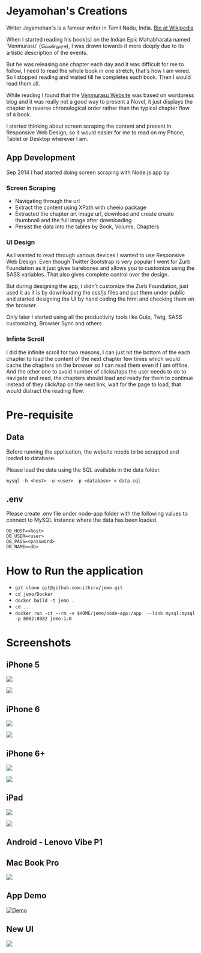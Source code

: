 # Jeyamohan's Creations

Writer Jeyamohan's is a famour writer in Tamil Nadu, India. [Bio at Wikipedia](https://en.wikipedia.org/wiki/Jeyamohan)

When I started reading his book(s) on the Indian Epic Mahabharata named 'Venmurasu' (வெண்முரசு), I was drawn towards it more deeply due to its artistic description of the events.

But he was releasing one chapter each day and it was difficult for me to follow, I need to read the whole book in one stretch, that's how I am wired. So I stopped reading and waited till he completes each book. Then I would read them all.

While reading I found that the [Venmurasu Website](http://venmurasu.in) was based on wordpress blog and it was really not a good way to present a Novel, it just displays the chapter in reverse chronological order rather than the typical chapter flow of a book.

I started thinking about screen scraping the content and present in Responsive Web Design, so it would easier for me to read on my Phone, Tablet or Desktop wherever I am.

## App Development

Sep 2014 I had started doing screen scraping with Node.js app by

### Screen Scraping

* Navigating through the url
* Extract the content using XPath with cheeio package
* Extracted the chapter art image url, download and create create thumbnail and the full image after downloading
* Persist the data into the tables by Book, Volume, Chapters

### UI Design

As I wanted to read through various devices I wanted to use Responsive Web Design. Even though Twitter Bootstrap is very popular I went for Zurb Foundation as it just gives barebones and allows you to customize using the SASS variables. That also gives complete control over the design.

But during designing the app, I didn't customize the Zurb Foundation, just used it as it is by downloading the css/js files and put them under public and started designing the UI by hand coding the html and checking them on the browser.

Only later I started using all the productivity tools like Gulp, Twig, SASS customizing, Browser Sync and others.

### Infinte Scroll

I did the infinite scroll for two reasons, I can just hit the bottom of the each chapter to load the content of the next chapter few times which would cache the chapters on the browser so I can read them even if I am offline. And the other one to avoid number of clicks/taps the user needs to do to navigate and read, the chapters should load and ready for them to continue instead of they click/tap on the next link, wait for the page to load, that would distract the reading flow.

# Pre-requisite

## Data

Before running the application, the website needs to be scrapped and loaded to database.

Please load the data using the SQL available in the data folder.

`mysql -h <host> -u <user> -p <database> < data.sql`

## .env

Please create .env file under node-app folder with the following values to connect to MySQL instance where the data has been loaded.

```
DB_HOST=<host>
DB_USER=<user>
DB_PASS=<password>
DB_NAME=<db>
```

# How to Run the application

* `git clone git@github.com:ithiru/jemo.git`
* `cd jemo/Docker`
* `docker build -t jemo .`
* `cd ..`
* `docker run -it --rm -v $HOME/jemo/node-app:/app  --link mysql:mysql -p 8082:8082 jemo:1.0`

# Screenshots

## iPhone 5

![](screenshots/iPhone5-Portrait.png)

![](screenshots/iPhone5-Landscape.png)

## iPhone 6

![](screenshots/iPhone6-Portrait.png)

![](screenshots/iPhone6-Landscape.png)

## iPhone 6+

![](screenshots/iPhone6Plus-portrait.png)

![](screenshots/iPhone6Plus-landscape.png)

## iPad

![](screenshots/iPad.png)

![](screenshots/iPad-Landscape.png)

## Android - Lenovo Vibe P1

## Mac Book Pro

![](screenshots/MacBookPro.png)

## App Demo

[![Demo](http://img.youtube.com/vi/NJaVaP_fuM0/0.jpg)](http://www.youtube.com/watch?v=NJaVaP_fuM0)

## New UI

![](screenshots/New-UI.png)
